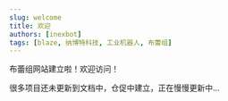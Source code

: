```yaml
---
slug: welcome
title: 欢迎
authors: [inexbot]
tags: [blaze, 纳博特科技, 工业机器人, 布蕾组]
---
```


布蕾组网站建立啦！欢迎访问！

很多项目还未更新到文档中，仓促中建立，正在慢慢更新中...
